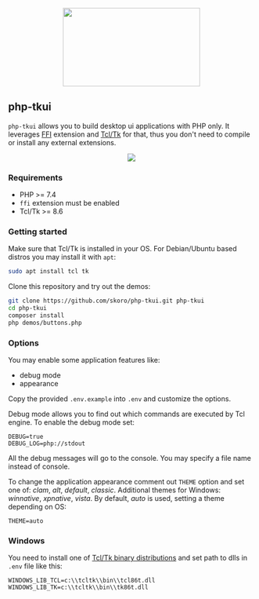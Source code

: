<p align="center">
    <img src="logo.png" width="280" height="160">
</p>

## php-tkui

`php-tkui` allows you to build desktop ui applications with PHP only. It leverages [FFI](https://www.php.net/manual/en/book.ffi) extension and [Tcl/Tk](https://www.tcl.tk) for that, thus you don't need to compile or install any external extensions.

<p align="center"><img src="screen-demo-buttons-win.png"></p>

### Requirements

* PHP >= 7.4
* `ffi` extension must be enabled
* Tcl/Tk >= 8.6

### Getting started

Make sure that Tcl/Tk is installed in your OS. For Debian/Ubuntu based distros you may install it with `apt`:
```sh
sudo apt install tcl tk
```

Clone this repository and try out the demos:
```sh
git clone https://github.com/skoro/php-tkui.git php-tkui
cd php-tkui
composer install
php demos/buttons.php
```

### Options

You may enable some application features like:
- debug mode
- appearance

Copy the provided `.env.example` into `.env` and customize the options.

Debug mode allows you to find out which commands are executed by Tcl engine. To enable
the debug mode set:
```env
DEBUG=true
DEBUG_LOG=php://stdout
```
All the debug messages will go to the console. You may specify a file name instead of console.

To change the application appearance comment out `THEME` option and set one of:
_clam_, _alt_, _default_, _classic_.  Additional themes for Windows: _winnative_, _xpnative_, _vista_.
By default, _auto_ is used, setting a theme depending on OS:
```env
THEME=auto
```

### Windows

You need to install one of [Tcl/Tk binary distributions](https://wiki.tcl-lang.org/page/Binary+Distributions) and set path to dlls
in `.env` file like this:

```
WINDOWS_LIB_TCL=c:\\tcltk\\bin\\tcl86t.dll
WINDOWS_LIB_TK=c:\\tcltk\\bin\\tk86t.dll
```

